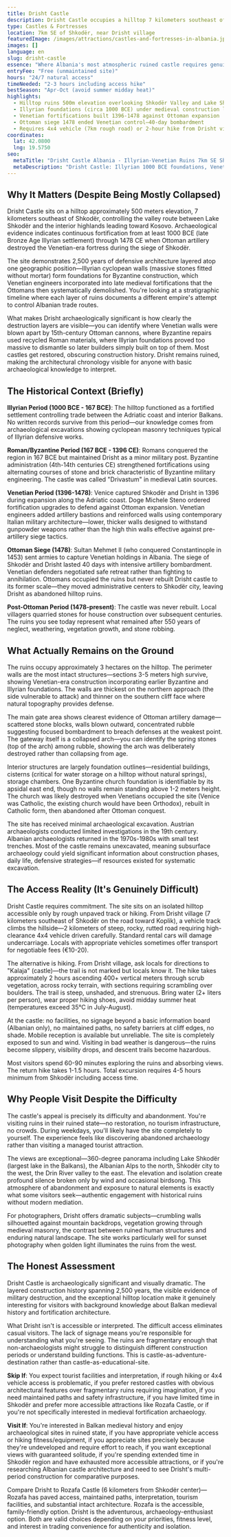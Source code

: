 ```yaml
---
title: Drisht Castle
description: Drisht Castle occupies a hilltop 7 kilometers southeast of Shkodër, with ruins spanning Illyrian foundations (circa 1000 BCE) through Venetian fortifications destroyed by Ottoman siege in 1478. Access requires rough 4x4 road or 2-hour hike—no facilities, minimal infrastructure, archaeology without interpretation.
type: Castles & Fortresses
location: 7km SE of Shkodër, near Drisht village
featuredImage: /images/attractions/castles-and-fortresses-in-albania.jpg
images: []
language: en
slug: drisht-castle
essence: "Where Albania's most atmospheric ruined castle requires genuine commitment to reach but rewards with emptiness and views other fortresses can't match"
entryFee: "Free (unmaintained site)"
hours: "24/7 natural access"
timeNeeded: "2-3 hours including access hike"
bestSeason: "Apr-Oct (avoid summer midday heat)"
highlights:
  - Hilltop ruins 500m elevation overlooking Shkodër Valley and Lake Shkodër
  - Illyrian foundations (circa 1000 BCE) under medieval construction layers
  - Venetian fortifications built 1396-1478 against Ottoman expansion
  - Ottoman siege 1478 ended Venetian control—40-day bombardment
  - Requires 4x4 vehicle (7km rough road) or 2-hour hike from Drisht village
coordinates:
  lat: 42.0800
  lng: 19.5750
seo:
  metaTitle: "Drisht Castle Albania - Illyrian-Venetian Ruins 7km SE Shkodër"
  metaDescription: "Drisht Castle: Illyrian 1000 BCE foundations, Venetian 1396-1478 fortifications, Ottoman siege ruins. 7km SE Shkodër, 4x4 or 2-hour hike required. Free access, no facilities."
---
```


## Why It Matters (Despite Being Mostly Collapsed)

Drisht Castle sits on a hilltop approximately 500 meters elevation, 7 kilometers southeast of Shkodër, controlling the valley route between Lake Shkodër and the interior highlands leading toward Kosovo. Archaeological evidence indicates continuous fortification from at least 1000 BCE (late Bronze Age Illyrian settlement) through 1478 CE when Ottoman artillery destroyed the Venetian-era fortress during the siege of Shkodër.

The site demonstrates 2,500 years of defensive architecture layered atop one geographic position—Illyrian cyclopean walls (massive stones fitted without mortar) form foundations for Byzantine construction, which Venetian engineers incorporated into late medieval fortifications that the Ottomans then systematically demolished. You're looking at a stratigraphic timeline where each layer of ruins documents a different empire's attempt to control Albanian trade routes.

What makes Drisht archaeologically significant is how clearly the destruction layers are visible—you can identify where Venetian walls were blown apart by 15th-century Ottoman cannons, where Byzantine repairs used recycled Roman materials, where Illyrian foundations proved too massive to dismantle so later builders simply built on top of them. Most castles get restored, obscuring construction history. Drisht remains ruined, making the architectural chronology visible for anyone with basic archaeological knowledge to interpret.

## The Historical Context (Briefly)

**Illyrian Period (1000 BCE - 167 BCE)**: The hilltop functioned as a fortified settlement controlling trade between the Adriatic coast and interior Balkans. No written records survive from this period—our knowledge comes from archaeological excavations showing cyclopean masonry techniques typical of Illyrian defensive works.

**Roman/Byzantine Period (167 BCE - 1396 CE)**: Romans conquered the region in 167 BCE but maintained Drisht as a minor military post. Byzantine administration (4th-14th centuries CE) strengthened fortifications using alternating courses of stone and brick characteristic of Byzantine military engineering. The castle was called "Drivastum" in medieval Latin sources.

**Venetian Period (1396-1478)**: Venice captured Shkodër and Drisht in 1396 during expansion along the Adriatic coast. Doge Michele Steno ordered fortification upgrades to defend against Ottoman expansion. Venetian engineers added artillery bastions and reinforced walls using contemporary Italian military architecture—lower, thicker walls designed to withstand gunpowder weapons rather than the high thin walls effective against pre-artillery siege tactics.

**Ottoman Siege (1478)**: Sultan Mehmet II (who conquered Constantinople in 1453) sent armies to capture Venetian holdings in Albania. The siege of Shkodër and Drisht lasted 40 days with intensive artillery bombardment. Venetian defenders negotiated safe retreat rather than fighting to annihilation. Ottomans occupied the ruins but never rebuilt Drisht castle to its former scale—they moved administrative centers to Shkodër city, leaving Drisht as abandoned hilltop ruins.

**Post-Ottoman Period (1478-present)**: The castle was never rebuilt. Local villagers quarried stones for house construction over subsequent centuries. The ruins you see today represent what remained after 550 years of neglect, weathering, vegetation growth, and stone robbing.

## What Actually Remains on the Ground

The ruins occupy approximately 3 hectares on the hilltop. The perimeter walls are the most intact structures—sections 3-5 meters high survive, showing Venetian-era construction incorporating earlier Byzantine and Illyrian foundations. The walls are thickest on the northern approach (the side vulnerable to attack) and thinner on the southern cliff face where natural topography provides defense.

The main gate area shows clearest evidence of Ottoman artillery damage—scattered stone blocks, walls blown outward, concentrated rubble suggesting focused bombardment to breach defenses at the weakest point. The gateway itself is a collapsed arch—you can identify the spring stones (top of the arch) among rubble, showing the arch was deliberately destroyed rather than collapsing from age.

Interior structures are largely foundation outlines—residential buildings, cisterns (critical for water storage on a hilltop without natural springs), storage chambers. One Byzantine church foundation is identifiable by its apsidal east end, though no walls remain standing above 1-2 meters height. The church was likely destroyed when Venetians occupied the site (Venice was Catholic, the existing church would have been Orthodox), rebuilt in Catholic form, then abandoned after Ottoman conquest.

The site has received minimal archaeological excavation. Austrian archaeologists conducted limited investigations in the 19th century. Albanian archaeologists returned in the 1970s-1980s with small test trenches. Most of the castle remains unexcavated, meaning subsurface archaeology could yield significant information about construction phases, daily life, defensive strategies—if resources existed for systematic excavation.

## The Access Reality (It's Genuinely Difficult)

Drisht Castle requires commitment. The site sits on an isolated hilltop accessible only by rough unpaved track or hiking. From Drisht village (7 kilometers southeast of Shkodër on the road toward Koplik), a vehicle track climbs the hillside—2 kilometers of steep, rocky, rutted road requiring high-clearance 4x4 vehicle driven carefully. Standard rental cars will damage undercarriage. Locals with appropriate vehicles sometimes offer transport for negotiable fees (€10-20).

The alternative is hiking. From Drisht village, ask locals for directions to "Kalaja" (castle)—the trail is not marked but locals know it. The hike takes approximately 2 hours ascending 400+ vertical meters through scrub vegetation, across rocky terrain, with sections requiring scrambling over boulders. The trail is steep, unshaded, and strenuous. Bring water (2+ liters per person), wear proper hiking shoes, avoid midday summer heat (temperatures exceed 35°C in July-August).

At the castle: no facilities, no signage beyond a basic information board (Albanian only), no maintained paths, no safety barriers at cliff edges, no shade. Mobile reception is available but unreliable. The site is completely exposed to sun and wind. Visiting in bad weather is dangerous—the ruins become slippery, visibility drops, and descent trails become hazardous.

Most visitors spend 60-90 minutes exploring the ruins and absorbing views. The return hike takes 1-1.5 hours. Total excursion requires 4-5 hours minimum from Shkodër including access time.

## Why People Visit Despite the Difficulty

The castle's appeal is precisely its difficulty and abandonment. You're visiting ruins in their ruined state—no restoration, no tourism infrastructure, no crowds. During weekdays, you'll likely have the site completely to yourself. The experience feels like discovering abandoned archaeology rather than visiting a managed tourist attraction.

The views are exceptional—360-degree panorama including Lake Shkodër (largest lake in the Balkans), the Albanian Alps to the north, Shkodër city to the west, the Drin River valley to the east. The elevation and isolation create profound silence broken only by wind and occasional birdsong. This atmosphere of abandonment and exposure to natural elements is exactly what some visitors seek—authentic engagement with historical ruins without modern mediation.

For photographers, Drisht offers dramatic subjects—crumbling walls silhouetted against mountain backdrops, vegetation growing through medieval masonry, the contrast between ruined human structures and enduring natural landscape. The site works particularly well for sunset photography when golden light illuminates the ruins from the west.

## The Honest Assessment

Drisht Castle is archaeologically significant and visually dramatic. The layered construction history spanning 2,500 years, the visible evidence of military destruction, and the exceptional hilltop location make it genuinely interesting for visitors with background knowledge about Balkan medieval history and fortification architecture.

What Drisht isn't is accessible or interpreted. The difficult access eliminates casual visitors. The lack of signage means you're responsible for understanding what you're seeing. The ruins are fragmentary enough that non-archaeologists might struggle to distinguish different construction periods or understand building functions. This is castle-as-adventure-destination rather than castle-as-educational-site.

**Skip If**: You expect tourist facilities and interpretation, if rough hiking or 4x4 vehicle access is problematic, if you prefer restored castles with obvious architectural features over fragmentary ruins requiring imagination, if you need maintained paths and safety infrastructure, if you have limited time in Shkodër and prefer more accessible attractions like Rozafa Castle, or if you're not specifically interested in medieval fortification archaeology.

**Visit If**: You're interested in Balkan medieval history and enjoy archaeological sites in ruined state, if you have appropriate vehicle access or hiking fitness/equipment, if you appreciate sites precisely because they're undeveloped and require effort to reach, if you want exceptional views with guaranteed solitude, if you're spending extended time in Shkodër region and have exhausted more accessible attractions, or if you're researching Albanian castle architecture and need to see Drisht's multi-period construction for comparative purposes.

Compare Drisht to Rozafa Castle (6 kilometers from Shkodër center)—Rozafa has paved access, maintained paths, interpretation, tourism facilities, and substantial intact architecture. Rozafa is the accessible, family-friendly option. Drisht is the adventurous, archaeology-enthusiast option. Both are valid choices depending on your priorities, fitness level, and interest in trading convenience for authenticity and isolation.

